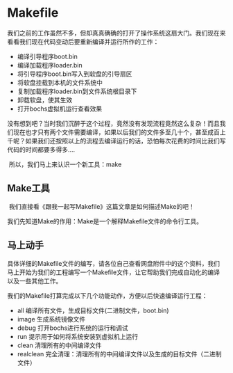 # Makefile

​	我们之前的工作虽然不多，但却真真确确的打开了操作系统这扇大门。我们现在来看看我们现在代码变动后要重新编译并运行所作的工作：

 - 编译引导程序boot.bin
- 编译加载程序loader.bin
- 将引导程序boot.bin写入到软盘的引导扇区
- 将软盘挂载到本机的文件系统中
- 复制加载程序loader.bin到文件系统根目录下
- 卸载软盘，使其生效
- 打开bochs虚拟机运行查看效果

​	没有想到吧？当时我们沉醉于这个过程，竟然没有发现流程竟然这么复杂！而且我们现在也才只有两个文件需要编译，如果以后我们的文件多至几十个，甚至成百上千呢？如果我们还按照以上的流程去编译运行的话，恐怕每次花费的时间比我们写代码的时间都要多得多....

​	所以，我们马上来认识一个新工具：make

## Make工具

​	我们直接看《跟我一起写Makefile》这篇文章是如何描述Make的吧！

我们先知道Make的作用：Make是一个解释Makefile文件的命令行工具。

## 马上动手

​	具体详细的Makefile文件的编写，请各位自己查看网盘附件中的这个资料，我们马上开始为我们的工程编写一个Makefile文件，让它帮助我们完成自动化的编译以及一些其他工作。

​	我们的Makefile打算完成以下几个功能动作，方便以后快速编译运行工程：

 - all	             编译所有文件，生成目标文件(二进制文件，boot.bin)
 - image          生成系统镜像文件
 - debug         打开bochs进行系统的运行和调试
 - run              提示用于如何将系统安装到虚拟机上运行
 - clean           清理所有的中间编译文件
 - realclean    完全清理：清理所有的中间编译文件以及生成的目标文件（二进制文件）	









